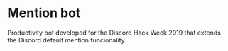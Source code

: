 # Mention bot

Productivity bot developed for the Discord Hack Week 2019 that extends the Discord default mention funcionality.
